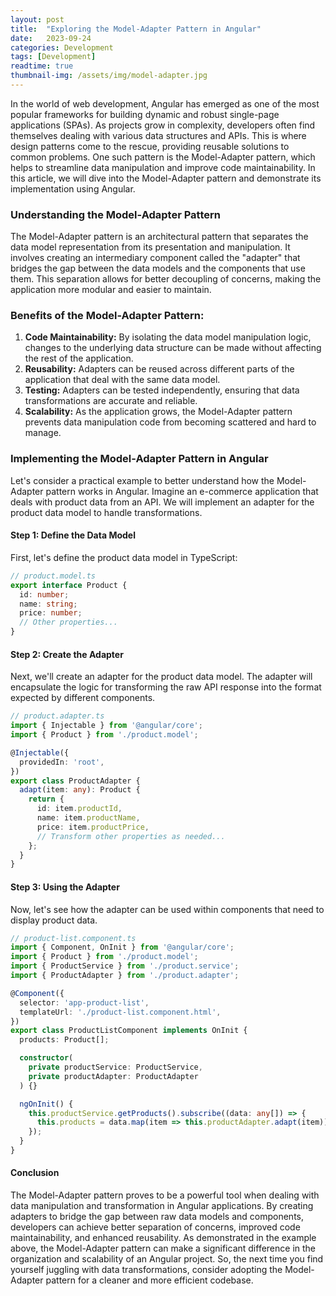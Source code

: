 ```yaml
---
layout: post
title:  "Exploring the Model-Adapter Pattern in Angular"
date:   2023-09-24
categories: Development
tags: [Development]
readtime: true
thumbnail-img: /assets/img/model-adapter.jpg
---
```

In the world of web development, Angular has emerged as one of the most popular frameworks for building dynamic and robust single-page applications (SPAs). As projects grow in complexity, developers often find themselves dealing with various data structures and APIs. This is where design patterns come to the rescue, providing reusable solutions to common problems. One such pattern is the Model-Adapter pattern, which helps to streamline data manipulation and improve code maintainability. In this article, we will dive into the Model-Adapter pattern and demonstrate its implementation using Angular.

### Understanding the Model-Adapter Pattern
The Model-Adapter pattern is an architectural pattern that separates the data model representation from its presentation and manipulation. It involves creating an intermediary component called the "adapter" that bridges the gap between the data models and the components that use them. This separation allows for better decoupling of concerns, making the application more modular and easier to maintain.

### Benefits of the Model-Adapter Pattern:
1. <b>Code Maintainability:</b> By isolating the data model manipulation logic, changes to the underlying data structure can be made without affecting the rest of the application.
2. <b>Reusability:</b> Adapters can be reused across different parts of the application that deal with the same data model.
3. <b>Testing:</b> Adapters can be tested independently, ensuring that data transformations are accurate and reliable.
4. <b>Scalability:</b> As the application grows, the Model-Adapter pattern prevents data manipulation code from becoming scattered and hard to manage.

### Implementing the Model-Adapter Pattern in Angular
Let's consider a practical example to better understand how the Model-Adapter pattern works in Angular. Imagine an e-commerce application that deals with product data from an API. We will implement an adapter for the product data model to handle transformations.

#### Step 1: Define the Data Model
First, let's define the product data model in TypeScript:
```typescript
// product.model.ts
export interface Product {
  id: number;
  name: string;
  price: number;
  // Other properties...
}
```

#### Step 2: Create the Adapter
Next, we'll create an adapter for the product data model. The adapter will encapsulate the logic for transforming the raw API response into the format expected by different components.
```typescript 
// product.adapter.ts
import { Injectable } from '@angular/core';
import { Product } from './product.model';

@Injectable({
  providedIn: 'root',
})
export class ProductAdapter {
  adapt(item: any): Product {
    return {
      id: item.productId,
      name: item.productName,
      price: item.productPrice,
      // Transform other properties as needed...
    };
  }
}
```

#### Step 3: Using the Adapter
Now, let's see how the adapter can be used within components that need to display product data.
```typescript 
// product-list.component.ts
import { Component, OnInit } from '@angular/core';
import { Product } from './product.model';
import { ProductService } from './product.service';
import { ProductAdapter } from './product.adapter';

@Component({
  selector: 'app-product-list',
  templateUrl: './product-list.component.html',
})
export class ProductListComponent implements OnInit {
  products: Product[];

  constructor(
    private productService: ProductService,
    private productAdapter: ProductAdapter
  ) {}

  ngOnInit() {
    this.productService.getProducts().subscribe((data: any[]) => {
      this.products = data.map(item => this.productAdapter.adapt(item));
    });
  }
}
```

#### Conclusion
The Model-Adapter pattern proves to be a powerful tool when dealing with data manipulation and transformation in Angular applications. By creating adapters to bridge the gap between raw data models and components, developers can achieve better separation of concerns, improved code maintainability, and enhanced reusability. As demonstrated in the example above, the Model-Adapter pattern can make a significant difference in the organization and scalability of an Angular project. So, the next time you find yourself juggling with data transformations, consider adopting the Model-Adapter pattern for a cleaner and more efficient codebase.